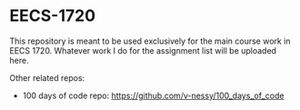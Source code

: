 # EECS-1720
This repository is meant to be used exclusively for the main course work in EECS 1720. Whatever work I do for the assignment list will be uploaded here.

Other related repos:
- 100 days of code repo: https://github.com/v-nessy/100_days_of_code
